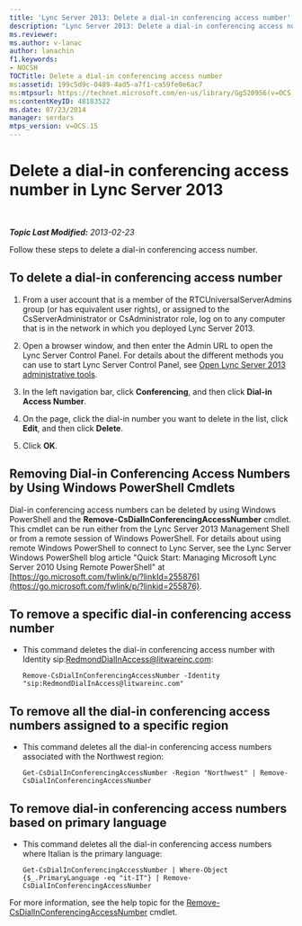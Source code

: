 ```yaml
---
title: 'Lync Server 2013: Delete a dial-in conferencing access number'
description: "Lync Server 2013: Delete a dial-in conferencing access number."
ms.reviewer: 
ms.author: v-lanac
author: lanachin
f1.keywords:
- NOCSH
TOCTitle: Delete a dial-in conferencing access number
ms:assetid: 199c5d9c-0489-4ad5-a7f1-ca59fe0e6ac7
ms:mtpsurl: https://technet.microsoft.com/en-us/library/Gg520956(v=OCS.15)
ms:contentKeyID: 48183522
ms.date: 07/23/2014
manager: serdars
mtps_version: v=OCS.15
---
```


# Delete a dial-in conferencing access number in Lync Server 2013

<div data-xmlns="http://www.w3.org/1999/xhtml">

<div class="topic" data-xmlns="http://www.w3.org/1999/xhtml" data-msxsl="urn:schemas-microsoft-com:xslt" data-cs="https://msdn.microsoft.com/">

<div data-asp="https://msdn2.microsoft.com/asp">



</div>

<div id="mainSection">

<div id="mainBody">

<span> </span>

_**Topic Last Modified:** 2013-02-23_

Follow these steps to delete a dial-in conferencing access number.

<div>

## To delete a dial-in conferencing access number

1.  From a user account that is a member of the RTCUniversalServerAdmins group (or has equivalent user rights), or assigned to the CsServerAdministrator or CsAdministrator role, log on to any computer that is in the network in which you deployed Lync Server 2013.

2.  Open a browser window, and then enter the Admin URL to open the Lync Server Control Panel. For details about the different methods you can use to start Lync Server Control Panel, see [Open Lync Server 2013 administrative tools](lync-server-2013-open-lync-server-administrative-tools.md).

3.  In the left navigation bar, click **Conferencing**, and then click **Dial-in Access Number**.

4.  On the page, click the dial-in number you want to delete in the list, click **Edit**, and then click **Delete**.

5.  Click **OK**.

</div>

<div>

## Removing Dial-in Conferencing Access Numbers by Using Windows PowerShell Cmdlets

Dial-in conferencing access numbers can be deleted by using Windows PowerShell and the **Remove-CsDialInConferencingAccessNumber** cmdlet. This cmdlet can be run either from the Lync Server 2013 Management Shell or from a remote session of Windows PowerShell. For details about using remote Windows PowerShell to connect to Lync Server, see the Lync Server Windows PowerShell blog article "Quick Start: Managing Microsoft Lync Server 2010 Using Remote PowerShell" at [https://go.microsoft.com/fwlink/p/?linkId=255876](https://go.microsoft.com/fwlink/p/?linkid=255876).

<div>

## To remove a specific dial-in conferencing access number

  - This command deletes the dial-in conferencing access number with Identity sip:RedmondDialInAccess@litwareinc.com:
    
        Remove-CsDialInConferencingAccessNumber -Identity "sip:RedmondDialInAccess@litwareinc.com"

</div>

<div>

## To remove all the dial-in conferencing access numbers assigned to a specific region

  - This command deletes all the dial-in conferencing access numbers associated with the Northwest region:
    
        Get-CsDialInConferencingAccessNumber -Region "Northwest" | Remove-CsDialInConferencingAccessNumber

</div>

<div>

## To remove dial-in conferencing access numbers based on primary language

  - This command deletes all the dial-in conferencing access numbers where Italian is the primary language:
    
        Get-CsDialInConferencingAccessNumber | Where-Object {$_.PrimaryLanguage -eq "it-IT"} | Remove-CsDialInConferencingAccessNumber

</div>

For more information, see the help topic for the [Remove-CsDialInConferencingAccessNumber](https://docs.microsoft.com/powershell/module/skype/Remove-CsDialInConferencingAccessNumber) cmdlet.

</div>

</div>

<span> </span>

</div>

</div>

</div>

